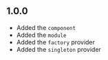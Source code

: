 ## 1.0.0

* Added the `component` 
* Added the `module`
* Added the `factory` provider
* Added the `singleton` provider
